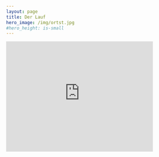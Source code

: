 ```yaml
---
layout: page
title: Der Lauf
hero_image: /img/ortst.jpg
#hero_height: is-small
---
```



<iframe src='https://map.geo.admin.ch/embed.html?lang=de&topic=ech&bgLayer=ch.swisstopo.pixelkarte-farbe&layers=ch.swisstopo.zeitreihen,ch.bfs.gebaeude_wohnungs_register,ch.bav.haltestellen-oev,ch.swisstopo.swisstlm3d-wanderwege&layers_opacity=1,1,1,0.8&layers_visibility=false,false,false,false&layers_timestamp=18641231,,,' width='400' height='300' frameborder='0' style='border:0'></iframe>